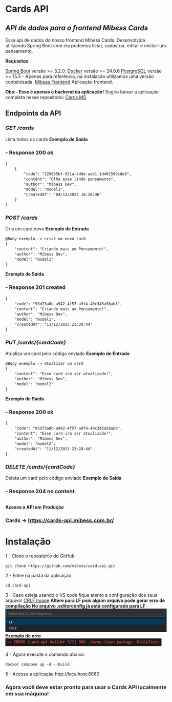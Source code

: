 # Cards API

## _API de dados para o frontend Mibess Cards_

Essa api de dados do nosso frontend Mibess Cards. Desenvolvida utilizando Spring Boot com ela podemos listar, cadastrar, editar e excluir um pensamento.

**Requisitos**

[Spring Boot](https://start.spring.io/) versão >= 3.2.0.
[Docker](https://www.docker.com/get-started/) versão >= 24.0.6
[PostgreSQL](https://www.postgresql.org/download/) versão >= 15.5 - Apenas para referência, na instalação utilizamos uma versão conteinizada.
[Mibess Frontend](https://github.com/mibess/mibess-cards) Aplicação frontend.

**Obs:- Esse é apenas o backend da aplicação!**
Sugiro baixar a aplicação completa nesse repositório: [Cards MS](https://github.com/mibess/cards-ms)

## Endpoints da API

### _GET /cards_

Lista todos os cards
**Exemplo de Saída**

### - Response 200 ok

```
[
    {
        "code": "225635bf-931a-4dde-aeb1-1d401599cde9",
        "content": "Olha esse lindo pensamento",
        "author": "Mibess Dev",
        "model": "model1",
        "createdAt": "04/12/2023 16:20:46"
    }
]
```

### _POST /cards_

Cria um card novo
**Exemplo de Entrada**

```
@Body exemplo -> criar um novo card
{
    "content": "Criando mais um Pensamento!",
    "author": "Mibess Dev",
    "model": "model1"
}
```

**Exemplo de Saída**

### - Response 201 created

```
{
    "code": "93d73a0b-a942-4f57-a9f4-40c345a58ab8",
    "content": "Criando mais um Pensamento!",
    "author": "Mibess Dev",
    "model": "model1",
    "createdAt": "11/12/2023 23:28:44"
}
```

### _PUT /cards/{cardCode}_

Atualiza um card pelo código enviado
**Exemplo de Entrada**

```
@Body exemplo -> atualizar um card
{
    "content": "Esse card irá ser atualizado!",
    "author": "Mibess Dev",
    "model": "model2"
}
```

**Exemplo de Saída**

### - Response 200 ok

```
{
    "code": "93d73a0b-a942-4f57-a9f4-40c345a58ab8",
    "content": "Esse card irá ser atualizado!",
    "author": "Mibess Dev",
    "model": "model2",
    "createdAt": "11/12/2023 23:28:44"
}
```

### _DELETE /cards/{cardCode}_

Deleta um card pelo código enviado
**Exemplo de Saída**

### - Response 204 no content

```

```

**Acesse a API em Produção**

### Cards -> https://cards-api.mibess.com.br/

# Instalação

1 - Clone o repositório do GitHub

```
git clone https://github.com/mibess/card-api.git
```

2 - Entre na pasta da aplicação

```
cd card-api
```

3 - Caso esteja usando o VS code fique atento a configuração dos seus arquivo!
[CRLF Image](CRLF-config.png)
**Altere para LF pois algum arquivo pode gerar erro de compilação**
**No arquivo .editorconfig já está configurado para LF**
![LF Image](LF-config.png)
**Exemplo de erro**
![Error Example](error-example.png)

4 - Agora execute o comando abaixo:

```
docker compose up -d --build
```

5 - Acesse a aplicação
http://localhost:8080

### Agora você deve estar pronto para usar o Cards API localmente em sua máquina!
